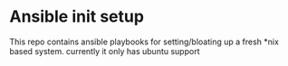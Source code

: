 # Ansible init setup

This repo contains ansible playbooks for setting/bloating up a fresh *nix based system. currently it only has ubuntu support 
